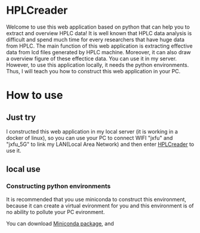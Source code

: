 # HPLCreader
Welcome to use this web application based on python that can help you to extract and overview HPLC data! It is well known that HPLC data analysis is difficult and spend much time for every researchers that have huge data from HPLC. The main function of this web application is extracting effective data from lcd files generated by HPLC machine. Moreover, it can also draw a overview figure of these effectice data.
You can use it in my server. However, to use this application locally, it needs the python environments. Thus, I will teach you how to construct this web application in your PC.
# How to use
## Just try
I constructed this web application in my local server (it is working in a docker of linux), so you can use your PC to connect WIFI "jxfu" and "jxfu_5G" to link my LAN(Local Area Network) and then enter [HPLCreader](http:\\198.168.6.110:1314/ "因为还没有域名备案，所以只能暴露LAN的ip在Github上") to use it.
## local use
### Constructing python environments
It is recommended that you use miniconda to construct this environment, because it can create a virtual evironment for you and this environment is of no ability to pollute your PC evironment.

You can download [Miniconda package](https://mirrors.tuna.tsinghua.edu.cn/anaconda/miniconda/ "mirrors from tsinghua university"), and 
